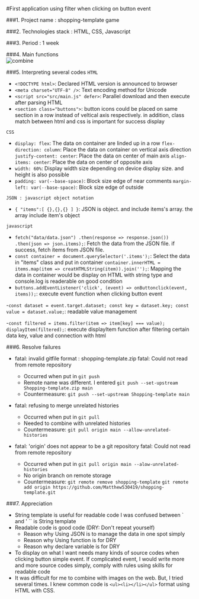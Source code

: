 
#First application using filter when clicking on button event  
  
###1. Project name : shopping-template game  
  
###2. Technologies stack : HTML, CSS, Javascript  
  
###3. Period : 1 week  
  
###4. Main functions  
![combine](https://user-images.githubusercontent.com/84918633/127805099-ead528d0-4a90-4e39-a96f-37222a80de68.JPG)

<!--###5. Architecture diagram-->

###5. Interpreting several codes
`HTML`

- `<!DOCTYPE html>`: Declared HTML version is announced to browser
- `<meta charset="UTF-8" />`: Text encoding method for Unicode
- `<script src="src/main.js" defer>`: Parallel download and then execute after parsing HTML
- `<section class="buttons">`: button icons could be placed on same section in a row instead of veltical axis respectively. in addition, class match between html and css is important for success display

`CSS`

- `display: flex`: The data on container are linded up in a row
  `flex-direction: column`: Place the data on container on vertical axis direction
  `justify-content: center`: Place the data on center of main axis
  `align-items: center`: Place the data on center of opposite axis
- `width: 60%`: Display width size depending on device display size. and height is also possible
- `padding: var(--base-space)`: Block size edge of near comments
  `margin-left: var(--base-space)`: Block size edge of outside

`JSON : javascript object notation`

- `{ "items":[ {},{},{} ] }`: JSON is object. and include items's array. the array include item's object

`javascript`

- `fetch("data/data.json") .then(response => response.json()) .then(json => json.items);`: Fetch the data from the JSON file. if success, fetch items from JSON file.
- `const container = document.querySelector('.items');`: Select the data in "items" class and put in container
  `container.innerHTML = items.map(item => creatHTMLString(item)).join('');`: Mapping the data in container would be display on HTML with string type and console.log is readerable on good condition
- `buttons.addEventListener('click', (event) => onButtonclick(event, items));`: execute event function when clicking button event

-`const dataset = event.target.dataset; const key = dataset.key; const value = dataset.value;`: readable value management

-`const filtered = items.filter(item => item[key] === value); displayItem(filtered);`: execute displayItem function after filtering certain data key, value and connection with html

###6. Resolve failures

- fatal: invalid gitfile format : shopping-template.zip
  fatal: Could not read from remote repository

  - Occurred when put in `git push`
  - Remote name was different. I entered `git push --set-upstream Shopping-template.zip main`
  - Countermeasure: `git push --set-upstream Shopping-template main`

- fatal: refusing to merge unrelated histories

  - Occurred when put in `git pull`
  - Needed to combine with unrelated histories
  - Countermeasure: `git pull origin main --allow-unrelated-histories`

- fatal: 'origin' does not appear to be a git repository
  fatal: Could not read from remote repository

  - Occurred when put in `git pull origin main --alow-unrelated-histories`
  - No origin branch on remote storage
  - Countermeasure: `git remote remove shopping-template`
    `git remote add origin https://github.com/Matthew530419/shopping-template.git`

###7. Appreciation

- String template is useful for readable code
  I was confused between ` and '
  `` is String template
- Readable code is good code (DRY: Don't repeat yourself)
  - Reason why Using JSON is to manage the data in one spot simply
  - Reason why Using function is for DRY
  - Reason why declare variable is
    for DRY
- To display on what I want needs many kinds of source codes when clicking button simple event. If complicated event, I would write more and more source codes simply, comply with rules using skills for readable code
- It was difficult for me to combine with images on the web. But, I tried several times. I knew common code is `<ul><li></li></ul>` format using HTML with CSS.
